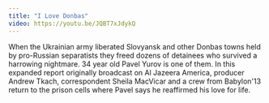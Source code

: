 ```yaml
---
title: "I Love Donbas"
video: https://youtu.be/JQBT7xJdykQ
---
```


When the Ukrainian army liberated Slovyansk and other Donbas towns held by pro-Russian separatists  they freed dozens of detainees who survived a harrowing nightmare.   34 year old Pavel Yurov is one of them.  In this expanded report  originally broadcast on Al Jazeera America, producer Andrew Tkach, correspondent Sheila MacVicar and a crew from Babylon'13 return   to the prison cells where Pavel says he reaffirmed his love for life.  
